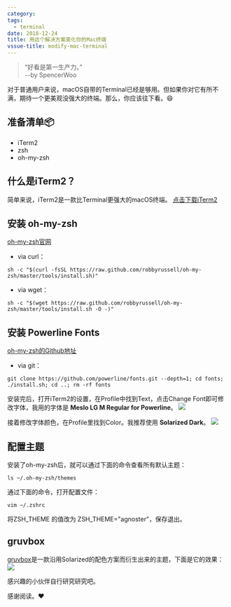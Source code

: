 ```yaml
---
category: 
tags:
  - terminal
date: 2018-12-24
title: 用这个解决方案美化你的Mac终端
vssue-title: modify-mac-terminal
---
```




> “好看是第一生产力。”     
> --by SpencerWoo
  
对于普通用户来说，macOS自带的Terminal已经是够用。但如果你对它有所不满，期待一个更美观没强大的终端。那么，你应该往下看。😄
## 准备清单📦
- iTerm2
- zsh
- oh-my-zsh

## 什么是iTerm2？
简单来说，iTerm2是一款比Terminal更强大的macOS终端。
[点击下载iTerm2](https://www.iterm2.com/downloads.html)

## 安装 oh-my-zsh
[oh-my-zsh官网](https://ohmyz.sh/)

- via curl：
```
sh -c "$(curl -fsSL https://raw.github.com/robbyrussell/oh-my-zsh/master/tools/install.sh)"
```
 
- via wget：
```
sh -c "$(wget https://raw.github.com/robbyrussell/oh-my-zsh/master/tools/install.sh -O -)"
```

## 安装 Powerline Fonts
[oh-my-zsh的Github地址](https://github.com/robbyrussell/oh-my-zsh/)

- via git：
```
git clone https://github.com/powerline/fonts.git --depth=1; cd fonts; ./install.sh; cd ..; rm -rf fonts
```
安装完后，打开iTerm2的设置，在Profile中找到Text，点击Change Font即可修改字体，我用的字体是 **Meslo LG M Regular for Powerline**。
![](https://ws3.sinaimg.cn/large/006tKfTcgy1g078c4t58sj31ga0u0wtt.jpg)
  
接着修改字体颜色，在Profile里找到Color。我推荐使用 **Solarized Dark**。
![](https://ws3.sinaimg.cn/large/006tKfTcgy1g0784y62jlj31jj0u07jl.jpg)

## 配置主题
安装了oh-my-zsh后，就可以通过下面的命令查看所有默认主题：
```
ls ~/.oh-my-zsh/themes
```
通过下面的命令，打开配置文件：
```
vim ~/.zshrc
```
将ZSH_THEME 的值改为 ZSH_THEME="agnoster"，保存退出。

## gruvbox
[gruvbox](https://github.com/morhetz/gruvbox)是一款沿用Solarized的配色方案而衍生出来的主题，下面是它的效果：
![](https://ws3.sinaimg.cn/large/006tKfTcgy1g078qhjwqdj31k30u0aqu.jpg)

感兴趣的小伙伴自行研究研究吧。
 
感谢阅读。❤️

